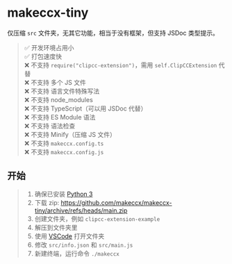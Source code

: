 # makeccx-tiny

仅压缩 `src` 文件夹，无其它功能，相当于没有框架，但支持 JSDoc 类型提示。

> ✅ 开发环境占用小  
> ✅ 打包速度快  
> ❌ 不支持 `require("clipcc-extension")`，需用 `self.ClipCCExtension` 代替  
> ❌ 不支持 多个 JS 文件  
> ❌ 不支持 语言文件特殊写法  
> ❌ 不支持 node_modules  
> ❌ 不支持 TypeScript（可以用 JSDoc 代替）  
> ❌ 不支持 ES Module 语法  
> ❌ 不支持 语法检查  
> ❌ 不支持 Minify（压缩 JS 文件）  
> ❌ 不支持 `makeccx.config.ts`  
> ❌ 不支持 `makeccx.config.js`

## 开始

> 1. 确保已安装 [Python 3](https://www.python.org)
> 2. 下载 zip: https://github.com/makeccx/makeccx-tiny/archive/refs/heads/main.zip
> 3. 创建文件夹，例如 `clipcc-extension-example`
> 4. 解压到文件夹里
> 5. 使用 [VSCode](https://code.visualstudio.com) 打开文件夹
> 6. 修改 `src/info.json` 和 `src/main.js`
> 7. 新建终端，运行命令 `./makeccx`

